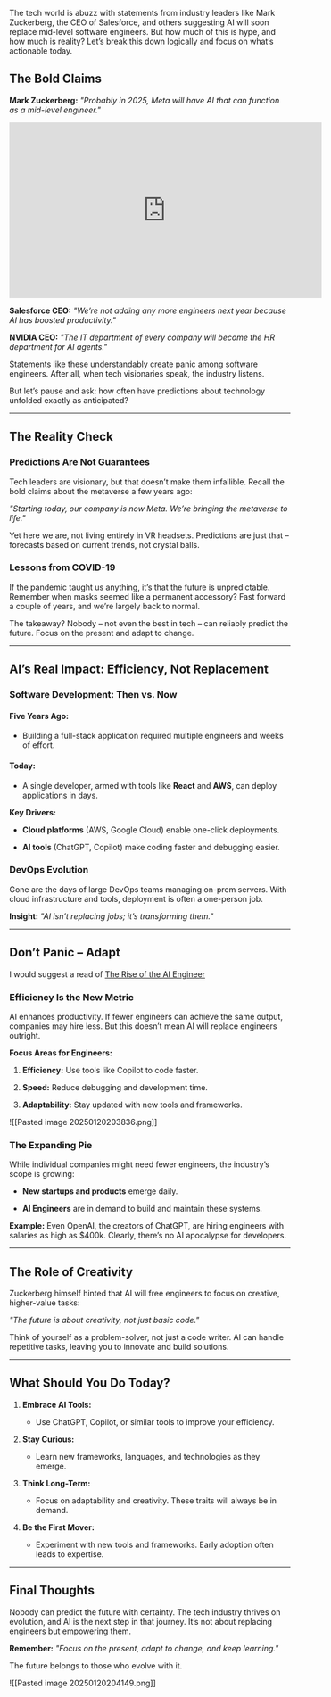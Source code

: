 The tech world is abuzz with statements from industry leaders like Mark Zuckerberg, the CEO of Salesforce, and others suggesting AI will soon replace mid-level software engineers. But how much of this is hype, and how much is reality? Let’s break this down logically and focus on what’s actionable today.

## The Bold Claims

**Mark Zuckerberg:** _"Probably in 2025, Meta will have AI that can function as a mid-level engineer."_
<iframe width="560" height="315" src="https://www.youtube.com/embed/vol1qJB2waE?si=OOPOLaK20VIprzoU" title="YouTube video player" frameborder="0" allow="accelerometer; autoplay; clipboard-write; encrypted-media; gyroscope; picture-in-picture; web-share" referrerpolicy="strict-origin-when-cross-origin" allowfullscreen></iframe>

**Salesforce CEO:** _"We’re not adding any more engineers next year because AI has boosted productivity."_

**NVIDIA CEO:** _"The IT department of every company will become the HR department for AI agents."_

Statements like these understandably create panic among software engineers. After all, when tech visionaries speak, the industry listens.

But let’s pause and ask: how often have predictions about technology unfolded exactly as anticipated?

---

## The Reality Check

### Predictions Are Not Guarantees

Tech leaders are visionary, but that doesn’t make them infallible. Recall the bold claims about the metaverse a few years ago:

_"Starting today, our company is now Meta. We’re bringing the metaverse to life."_

Yet here we are, not living entirely in VR headsets. Predictions are just that – forecasts based on current trends, not crystal balls.

### Lessons from COVID-19

If the pandemic taught us anything, it’s that the future is unpredictable. Remember when masks seemed like a permanent accessory? Fast forward a couple of years, and we’re largely back to normal.

The takeaway? Nobody – not even the best in tech – can reliably predict the future. Focus on the present and adapt to change.

---

## AI’s Real Impact: Efficiency, Not Replacement

### Software Development: Then vs. Now

#### Five Years Ago:

- Building a full-stack application required multiple engineers and weeks of effort.
    

#### Today:

- A single developer, armed with tools like **React** and **AWS**, can deploy applications in days.
    

**Key Drivers:**

- **Cloud platforms** (AWS, Google Cloud) enable one-click deployments.
    
- **AI tools** (ChatGPT, Copilot) make coding faster and debugging easier.
    

### DevOps Evolution

Gone are the days of large DevOps teams managing on-prem servers. With cloud infrastructure and tools, deployment is often a one-person job.

**Insight:** _"AI isn’t replacing jobs; it’s transforming them."_

---

## Don’t Panic – Adapt

I would suggest a read of [The Rise of the AI Engineer](https://www.latent.space/p/ai-engineer)

### Efficiency Is the New Metric

AI enhances productivity. If fewer engineers can achieve the same output, companies may hire less. But this doesn’t mean AI will replace engineers outright.

**Focus Areas for Engineers:**

1. **Efficiency:** Use tools like Copilot to code faster.
    
2. **Speed:** Reduce debugging and development time.
    
3. **Adaptability:** Stay updated with new tools and frameworks.
    
![[Pasted image 20250120203836.png]]

### The Expanding Pie

While individual companies might need fewer engineers, the industry’s scope is growing:

- **New startups and products** emerge daily.
    
- **AI Engineers** are in demand to build and maintain these systems.
    

**Example:** Even OpenAI, the creators of ChatGPT, are hiring engineers with salaries as high as $400k. Clearly, there’s no AI apocalypse for developers.

---

## The Role of Creativity

Zuckerberg himself hinted that AI will free engineers to focus on creative, higher-value tasks:

_"The future is about creativity, not just basic code."_

Think of yourself as a problem-solver, not just a code writer. AI can handle repetitive tasks, leaving you to innovate and build solutions.

---

## What Should You Do Today?

1. **Embrace AI Tools:**
    
    - Use ChatGPT, Copilot, or similar tools to improve your efficiency.
        
2. **Stay Curious:**
    
    - Learn new frameworks, languages, and technologies as they emerge.
        
3. **Think Long-Term:**
    
    - Focus on adaptability and creativity. These traits will always be in demand.
        
4. **Be the First Mover:**
    
    - Experiment with new tools and frameworks. Early adoption often leads to expertise.
        

---

## Final Thoughts

Nobody can predict the future with certainty. The tech industry thrives on evolution, and AI is the next step in that journey. It’s not about replacing engineers but empowering them.

**Remember:** _"Focus on the present, adapt to change, and keep learning."_

The future belongs to those who evolve with it.

![[Pasted image 20250120204149.png]]